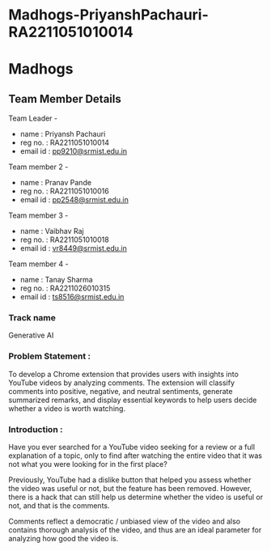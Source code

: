 # Madhogs-PriyanshPachauri-RA2211051010014
# Madhogs

## Team Member Details

Team Leader -

- name : Priyansh Pachauri
- reg no. : RA2211051010014
- email id : pp9210@srmist.edu.in

Team member 2 - 

- name : Pranav Pande
- reg no. : RA2211051010016
- email id : pp2548@srmist.edu.in

Team member 3 - 

- name : Vaibhav Raj
- reg no. : RA2211051010018
- email id : vr8449@srmist.edu.in

Team member 4 - 

- name : Tanay Sharma
- reg no. : RA2211026010315
- email id : ts8516@srmist.edu.in

### Track name

Generative AI

### Problem Statement :

To develop a Chrome extension that provides users with insights into YouTube videos by analyzing comments. The extension will classify comments into positive, negative, and neutral sentiments, generate summarized remarks, and display essential keywords to help users decide whether a video is worth watching.

### Introduction :

Have you ever searched for a YouTube video seeking for a review or a full explanation of a topic, only to find after watching the entire video that it was not what you were looking for in the first place?

Previously, YouTube had a dislike button that helped you assess whether the video was useful or not, but the feature has been removed. However, there is a hack that can still help us determine whether the video is useful or not, and that is the comments.

Comments reflect a democratic / unbiased view of the video and also contains thorough analysis of the video, and thus are an ideal parameter for analyzing how good the video is.
